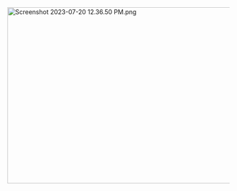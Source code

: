 <img src="https://github.com/zephyrBlogerOfficial/site-official/assets/138673777/23e29259-41eb-4bf4-96f1-a82cf59c1321" alt="Screenshot 2023-07-20 12.36.50 PM.png" height="400" width="1000"/>
